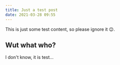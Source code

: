 ```yaml
---
title: Just a test post
date: 2021-03-28 09:55
---
```


This is just some test content, so please ignore it 😉.

## Wut what who?

I don't know, it is test...
